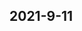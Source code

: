 
## 2021-9-11

### [<title>K-fold cross validation feature importance - XGBoost</title>](https://discuss.xgboost.ai/t/k-fold-cross-validation-feature-importance/2461/1)

### [<title data-react-helmet="true">多篇Paper看Continuous Prompt新进展 - 知乎</title>](https://zhuanlan.zhihu.com/p/407144573)